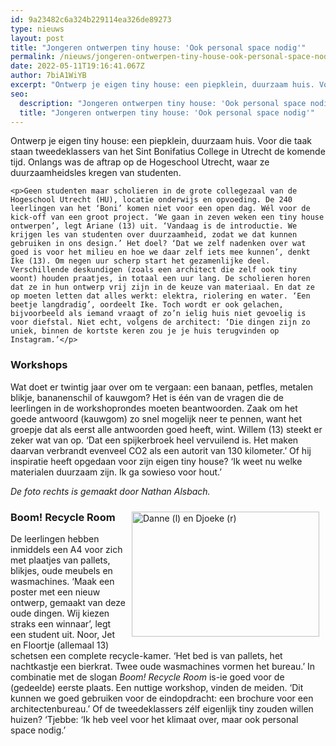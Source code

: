 ```yaml
---
id: 9a23482c6a324b229114ea326de89273
type: nieuws
layout: post
title: "Jongeren ontwerpen tiny house: 'Ook personal space nodig'"
permalink: /nieuws/jongeren-ontwerpen-tiny-house-ook-personal-space-nodig/
date: 2022-05-11T19:16:41.067Z
author: 7biA1WiYB
excerpt: "Ontwerp je eigen tiny house: een piepklein, duurzaam huis. Voor die taak staan tweedeklassers van het Sint Bonifatius College in Utrecht de komende tijd. Onlangs was de aftrap op de Hogeschool Utrecht, waar ze duurzaamheidsles kregen van studenten.  "
seo:
  description: "Jongeren ontwerpen tiny house: 'Ook personal space nodig'"
  title: "Jongeren ontwerpen tiny house: 'Ook personal space nodig'"
---
```

Ontwerp je eigen tiny house: een piepklein, duurzaam huis. Voor die taak staan tweedeklassers van het Sint Bonifatius College in Utrecht de komende tijd. Onlangs was de aftrap op de Hogeschool Utrecht, waar ze duurzaamheidsles kregen van studenten.  

    <p>Geen studenten maar scholieren in de grote collegezaal van de Hogeschool Utrecht (HU), locatie onderwijs en opvoeding. De 240 leerlingen van het ‘Boni’ komen niet voor een open dag. Wél voor de kick-off van een groot project. ‘We gaan in zeven weken een tiny house ontwerpen’, legt Ariane (13) uit. ‘Vandaag is de introductie. We krijgen les van studenten over duurzaamheid, zodat we dat kunnen gebruiken in ons design.’ Het doel? ‘Dat we zelf nadenken over wat goed is voor het milieu en hoe we daar zelf iets mee kunnen’, denkt Ike (13). Om negen uur scherp start het gezamenlijke deel. Verschillende deskundigen (zoals een architect die zelf ook tiny woont) houden praatjes, in totaal een uur lang. De scholieren horen dat ze in hun ontwerp vrij zijn in de keuze van materiaal. En dat ze op moeten letten dat alles werkt: elektra, riolering en water. ‘Een beetje langdradig’, oordeelt Ike. Toch wordt er ook gelachen, bijvoorbeeld als iemand vraagt of zo’n ielig huis niet gevoelig is voor diefstal. Niet echt, volgens de architect: ‘Die dingen zijn zo uniek, binnen de kortste keren zou je je huis terugvinden op Instagram.’</p>
<h3>Workshops</h3>
<p>Wat doet er twintig jaar over om te vergaan: een banaan, petfles, metalen blikje, bananenschil of kauwgom? Het is één van de vragen die de leerlingen in de workshoprondes moeten beantwoorden. Zaak om het goede antwoord (kauwgom) zo snel mogelijk neer te pennen, want het groepje dat als eerst alle antwoorden goed heeft, wint. Willem (13) steekt er zeker wat van op. ‘Dat een spijkerbroek heel vervuilend is. Het maken daarvan verbrandt evenveel CO2 als een autorit van 130 kilometer.’ Of hij inspiratie heeft opgedaan voor zijn eigen tiny house? ‘Ik weet nu welke materialen duurzaam zijn. Ik ga sowieso voor hout.’</p>
<p><em>De foto rechts is gemaakt door Nathan Alsbach.</em><div class="media media-element-container media-default media-float-right"><div id="file-539494" class="file file-image file-image-jpeg">

        
  
  <div class="content">
    <img alt="Danne (l) en Djoeke (r)" title="Danne (l) en Djoeke (r) voeren buiten een opdracht uit" height="1504" width="2256" style="height: 200px; width: 300px; float: right; margin: 10px;" class="media-element file-default" data-delta="1" src="https://7dagen.netlify.app/sites/default/files/foto%20Danne%20%28l%29%20en%20Djoeke%20%28r%29.JPG">  </div>

  
</div>
</div>
<h3>Boom! Recycle Room</h3>
<p>De leerlingen hebben inmiddels een A4 voor zich met plaatjes van pallets, blikjes, oude meubels en wasmachines. ‘Maak een poster met een nieuw ontwerp, gemaakt van deze oude dingen. Wij kiezen straks een winnaar’, legt een student uit. Noor, Jet en Floortje (allemaal 13) schetsen een complete recycle-kamer. ‘Het bed is van pallets, het nachtkastje een bierkrat. Twee oude wasmachines vormen het bureau.’ In combinatie met de slogan <em>Boom! Recycle Room </em>is-ie goed voor de (gedeelde) eerste plaats. Een nuttige workshop, vinden de meiden. ‘Dit kunnen we goed gebruiken voor de eindopdracht: een brochure voor een architectenbureau.’ Of de tweedeklassers zélf eigenlijk tiny zouden willen huizen? ‘Tjebbe: ‘Ik heb veel voor het klimaat over, maar ook personal space nodig.’</p>  
